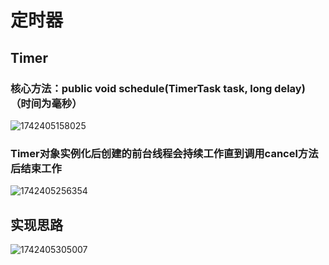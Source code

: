 # 定时器

## Timer

### 核心方法：public void schedule(TimerTask task, long delay)（时间为毫秒）

![1742405158025](C:\Users\Pumpkin\AppData\Roaming\Typora\typora-user-images\1742405158025.png)



### Timer对象实例化后创建的前台线程会持续工作直到调用cancel方法后结束工作

![1742405256354](C:\Users\Pumpkin\AppData\Roaming\Typora\typora-user-images\1742405256354.png)

## 实现思路

![1742405305007](C:\Users\Pumpkin\AppData\Roaming\Typora\typora-user-images\1742405305007.png)

